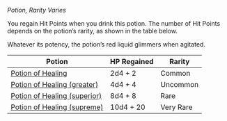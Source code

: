 _Potion, Rarity Varies_

You regain Hit Points when you drink this potion. The number of Hit Points depends on the potion’s rarity, as shown in the table below.

Whatever its potency, the potion’s red liquid glimmers when agitated.

|Potion|HP Regained|Rarity|
|---|---|---|
|[Potion of Healing](https://www.dndbeyond.com/magic-items/8960641-potion-of-healing)|2d4 + 2|Common|
|[Potion of Healing (greater)](https://www.dndbeyond.com/magic-items/5133-potion-of-healing-greater)|4d4 + 4|Uncommon|
|[Potion of Healing (superior)](https://www.dndbeyond.com/magic-items/5134-potion-of-healing-superior)|8d4 + 8|Rare|
|[Potion of Healing (supreme)](https://www.dndbeyond.com/magic-items/5135-potion-of-healing-supreme)|10d4 + 20|Very Rare|